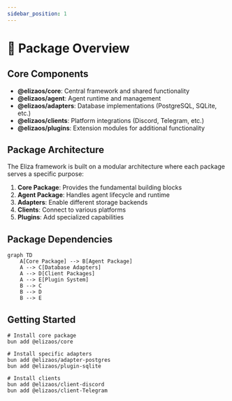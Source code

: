 ```yaml
---
sidebar_position: 1
---
```


# 📖 Package Overview

## Core Components

- **@elizaos/core**: Central framework and shared functionality
- **@elizaos/agent**: Agent runtime and management
- **@elizaos/adapters**: Database implementations (PostgreSQL, SQLite, etc.)
- **@elizaos/clients**: Platform integrations (Discord, Telegram, etc.)
- **@elizaos/plugins**: Extension modules for additional functionality

## Package Architecture

The Eliza framework is built on a modular architecture where each package serves a specific purpose:

1. **Core Package**: Provides the fundamental building blocks
2. **Agent Package**: Handles agent lifecycle and runtime
3. **Adapters**: Enable different storage backends
4. **Clients**: Connect to various platforms
5. **Plugins**: Add specialized capabilities

## Package Dependencies

```mermaid
graph TD
    A[Core Package] --> B[Agent Package]
    A --> C[Database Adapters]
    A --> D[Client Packages]
    A --> E[Plugin System]
    B --> C
    B --> D
    B --> E
```

## Getting Started

```
# Install core package
bun add @elizaos/core

# Install specific adapters
bun add @elizaos/adapter-postgres
bun add @elizaos/plugin-sqlite

# Install clients
bun add @elizaos/client-discord
bun add @elizaos/client-Telegram
```
